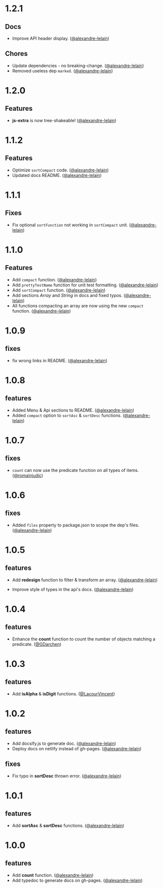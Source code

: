 # 1.2.1

## Docs

* Improve API header display. ([@alexandre-lelain](https://github.com/alexandre-lelain))

## Chores

* Update dependencies - no breaking-change. ([@alexandre-lelain](https://github.com/alexandre-lelain))
* Removed useless dep `marked`. ([@alexandre-lelain](https://github.com/alexandre-lelain))

# 1.2.0

## Features

* **js-extra** is now tree-shakeable! ([@alexandre-lelain](https://github.com/alexandre-lelain))

# 1.1.2

## Features

* Optimize `sortCompact` code. ([@alexandre-lelain](https://github.com/alexandre-lelain))
* Updated docs README. ([@alexandre-lelain](https://github.com/alexandre-lelain))

# 1.1.1

## Fixes

* Fix optional `sortFunction` not working in `sortCompact` unit. ([@alexandre-lelain](https://github.com/alexandre-lelain))

# 1.1.0

## Features

* Add `compact` function. ([@alexandre-lelain](https://github.com/alexandre-lelain))
* Add `prettyTestName` function for unit test formatting. ([@alexandre-lelain](https://github.com/alexandre-lelain))
* Add `sortCompact` function. ([@alexandre-lelain](https://github.com/alexandre-lelain))
* Add sections *Array* and *String* in docs and fixed typos. ([@alexandre-lelain](https://github.com/alexandre-lelain))
* All functions compacting an array are now using the new `compact` function. ([@alexandre-lelain](https://github.com/alexandre-lelain))

# 1.0.9

## fixes

* fix wrong links in README. ([@alexandre-lelain](https://github.com/alexandre-lelain))

# 1.0.8

## features

* Added Menu & Api sections to README. ([@alexandre-lelain](https://github.com/alexandre-lelain))
* Added `compact` option to `sortAsc` & `sortDesc` functions. ([@alexandre-lelain](https://github.com/alexandre-lelain))

# 1.0.7

## fixes

* `count` can now use the predicate function on all types of items. ([@romainjudic](https://github.com/romainjudic))

# 1.0.6

## fixes

* Added `files` property to package.json to scope the dep's files. ([@alexandre-lelain](https://github.com/alexandre-lelain))

# 1.0.5

## features

* Add **redesign** function to filter & transform an array. ([@alexandre-lelain](https://github.com/alexandre-lelain))

* Improve style of types in the api's docs. ([@alexandre-lelain](https://github.com/alexandre-lelain))

# 1.0.4

## features

* Enhance the **count** function to count the number of objects matching a predicate. ([@GDarchen](https://github.com/gdarchen))

# 1.0.3

## features

* Add **isAlpha** & **isDigit** functions. ([@LacourVincent](https://github.com/LacourVincent))

# 1.0.2

## features

* Add docsify.js to generate doc. ([@alexandre-lelain](https://github.com/alexandre-lelain))
* Deploy docs on netlify instead of gh-pages. ([@alexandre-lelain](https://github.com/alexandre-lelain))

## fixes

* Fix typo in **sortDesc** thrown error. ([@alexandre-lelain](https://github.com/alexandre-lelain))

# 1.0.1

## features

* Add **sortAsc** & **sortDesc** functions. ([@alexandre-lelain](https://github.com/alexandre-lelain))

# 1.0.0

## features

* Add **count** function. ([@alexandre-lelain](https://github.com/alexandre-lelain))
* Add typedoc to generate docs on gh-pages. ([@alexandre-lelain](https://github.com/alexandre-lelain))
